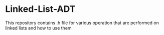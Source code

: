 # Linked-List-ADT
This repository contains .h file for various operation that are performed on linked lists and how to use them
